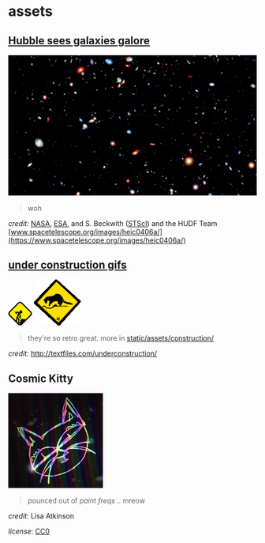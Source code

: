 # assets

## [Hubble sees galaxies galore](https://www.spacetelescope.org/images/heic0406a/)

![Hubble sees galaxies galore](/static/assets/space/galaxies.jpg)

> woh

_credit:_ [NASA](https://www.nasa.gov/), [ESA](https://www.esa.int/),
and S. Beckwith ([STScI](https://www.stsci.edu/)) and the HUDF Team
[www.spacetelescope.org/images/heic0406a/](https://www.spacetelescope.org/images/heic0406a/)

## [under construction gifs](http://textfiles.com/underconstruction/)

![construction idea](/static/assets/construction/person-dig-idea.gif)
![construction mammal](/static/assets/construction/mammal.gif)

> they're so retro great.
> more in [static/assets/construction/](/static/assets/construction/)

_credit:_ <http://textfiles.com/underconstruction/>

## Cosmic Kitty

![Cosmic Kitty](/static/assets/characters/cosmic-kitty.jpg)

> pounced out of _paint freqs_ .. mreow

_credit_: Lisa Atkinson

_license_: [CC0](https://creativecommons.org/publicdomain/zero/1.0/)
